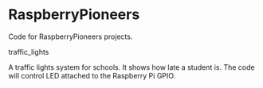RaspberryPioneers
=================

Code for RaspberryPioneers projects.

traffic_lights

A traffic lights system for schools. It shows how late a student is.
The code will control LED attached to the Raspberry Pi GPIO.
